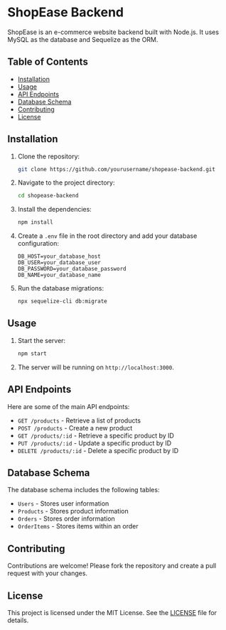 # ShopEase Backend

ShopEase is an e-commerce website backend built with Node.js. It uses MySQL as the database and Sequelize as the ORM.

## Table of Contents

- [Installation](#installation)
- [Usage](#usage)
- [API Endpoints](#api-endpoints)
- [Database Schema](#database-schema)
- [Contributing](#contributing)
- [License](#license)

## Installation

1. Clone the repository:
    ```bash
    git clone https://github.com/yourusername/shopease-backend.git
    ```

2. Navigate to the project directory:
    ```bash
    cd shopease-backend
    ```

3. Install the dependencies:
    ```bash
    npm install
    ```

4. Create a `.env` file in the root directory and add your database configuration:
    ```env
    DB_HOST=your_database_host
    DB_USER=your_database_user
    DB_PASSWORD=your_database_password
    DB_NAME=your_database_name
    ```

5. Run the database migrations:
    ```bash
    npx sequelize-cli db:migrate
    ```

## Usage

1. Start the server:
    ```bash
    npm start
    ```

2. The server will be running on `http://localhost:3000`.

## API Endpoints

Here are some of the main API endpoints:

- `GET /products` - Retrieve a list of products
- `POST /products` - Create a new product
- `GET /products/:id` - Retrieve a specific product by ID
- `PUT /products/:id` - Update a specific product by ID
- `DELETE /products/:id` - Delete a specific product by ID

## Database Schema

The database schema includes the following tables:

- `Users` - Stores user information
- `Products` - Stores product information
- `Orders` - Stores order information
- `OrderItems` - Stores items within an order

## Contributing

Contributions are welcome! Please fork the repository and create a pull request with your changes.

## License

This project is licensed under the MIT License. See the [LICENSE](LICENSE) file for details.
